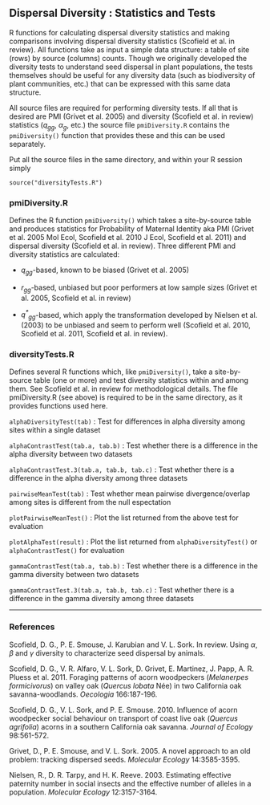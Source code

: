Dispersal Diversity : Statistics and Tests
------------------------------------------

R functions for calculating dispersal diversity statistics and making
comparisons involving dispersal diversity statistics (Scofield et al. in
review).  All functions take as input a simple data structure: a table of site
(rows) by source (columns) counts.  Though we originally developed the
diversity tests to understand seed dispersal in plant populations, the tests
themselves should be useful for any diversity data (such as biodiversity of
plant communities, etc.) that can be expressed with this same data structure.

All source files are required for performing diversity tests.  If all that is
desired are PMI (Grivet et al. 2005) and diversity (Scofield et al. in review)
statistics (<i>q<sub>gg</sub></i>, <i>&alpha;<sub>g</sub></i>, etc.) the source
file `pmiDiversity.R` contains the `pmiDiversity()` function that provides these
and this can be used separately.

Put all the source files in the same directory, and within your R session
simply

    source("diversityTests.R")


### pmiDiversity.R

Defines the R function `pmiDiversity()` which takes a site-by-source table and
produces statistics for Probability of Maternal Identity aka PMI (Grivet et al.
2005 Mol Ecol, Scofield et al. 2010 J Ecol, Scofield et al. 2011) and dispersal
diversity (Scofield et al. in review).  Three different PMI and diversity
statistics are calculated:

* <i>q<sub>gg</sub></i>-based, known to be biased (Grivet et al. 2005)

* <i>r<sub>gg</sub></i>-based, unbiased but poor performers at low sample sizes
  (Grivet et al. 2005, Scofield et al. in review)

* <i>q<sup>*</sup><sub>gg</sub></i>-based, which apply the transformation
  developed by Nielsen et al. (2003) to be unbiased and seem to perform well
(Scofield et al. 2010, Scofield et al. 2011, Scofield et al. in review).


### diversityTests.R

Defines several R functions which, like `pmiDiversity()`, take a site-by-source
table (one or more) and test diversity statistics within and among them.  See
Scofield et al. in review for methodological details.  The file pmiDiversity.R
(see above) is required to be in the same directory, as it provides functions
used here.

`alphaDiversityTest(tab)`
: Test for differences in alpha diversity among sites within a single dataset
 
`alphaContrastTest(tab.a, tab.b)`
: Test whether there is a difference in the alpha diversity between two datasets

`alphaContrastTest.3(tab.a, tab.b, tab.c)`
: Test whether there is a difference in the alpha diversity among three datasets

`pairwiseMeanTest(tab)`
: Test whether mean pairwise divergence/overlap among sites is different from the null espectation

`plotPairwiseMeanTest()`
: Plot the list returned from the above test for evaluation

`plotAlphaTest(result)`
: Plot the list returned from `alphaDiversityTest()` or `alphaContrastTest()` for evaluation

`gammaContrastTest(tab.a, tab.b)`
: Test whether there is a difference in the gamma diversity between two datasets

`gammaContrastTest.3(tab.a, tab.b, tab.c)`
: Test whether there is a difference in the gamma diversity among three datasets


* * *

### References

Scofield, D. G., P. E. Smouse, J. Karubian and V. L. Sork.  In review.  Using
_&alpha;_, _&beta;_ and _&gamma;_ diversity to characterize seed dispersal by
animals.

Scofield, D. G., V. R. Alfaro, V. L. Sork, D. Grivet, E. Martinez, J. Papp, A.
R. Pluess et al. 2011. Foraging patterns of acorn woodpeckers (_Melanerpes
formicivorus_) on valley oak (_Quercus lobata_ Née) in two California oak
savanna-woodlands. _Oecologia_ 166:187-196.

Scofield, D. G., V. L. Sork, and P. E. Smouse. 2010. Influence of acorn
woodpecker social behaviour on transport of coast live oak (_Quercus agrifolia_)
acorns in a southern California oak savanna. _Journal of Ecology_ 98:561-572.

Grivet, D., P. E. Smouse, and V. L. Sork. 2005. A novel approach to an old
problem: tracking dispersed seeds. _Molecular Ecology_ 14:3585-3595.

Nielsen, R., D. R. Tarpy, and H. K. Reeve. 2003. Estimating effective paternity
number in social insects and the effective number of alleles in a population.
_Molecular Ecology_ 12:3157-3164.

